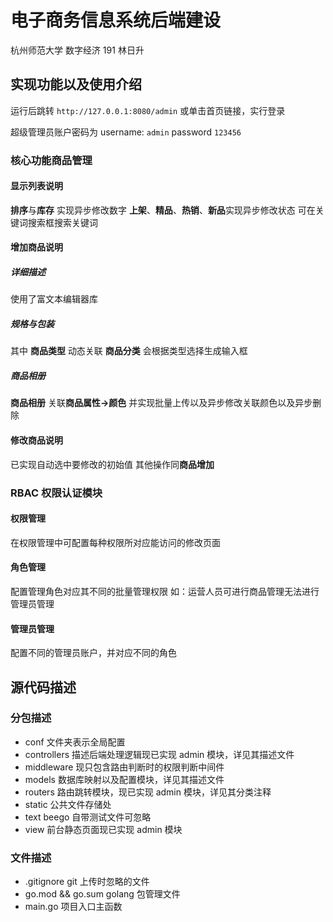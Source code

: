 # 电子商务信息系统后端建设

杭州师范大学 数字经济 191 林日升

## 实现功能以及使用介绍

运行后跳转 `http://127.0.0.1:8080/admin` 或单击首页链接，实行登录

超级管理员账户密码为
username: `admin`
password `123456`

### 核心功能商品管理

#### 显示列表说明

**排序**与**库存** 实现异步修改数字
**上架**、**精品**、**热销**、**新品**实现异步修改状态
可在关键词搜索框搜索关键词

#### 增加商品说明

##### 详细描述

使用了富文本编辑器库

##### 规格与包装

其中 **商品类型** 动态关联 **商品分类**
会根据类型选择生成输入框

##### 商品相册

**商品相册** 关联**商品属性->颜色**
并实现批量上传以及异步修改关联颜色以及异步删除

#### 修改商品说明

已实现自动选中要修改的初始值
其他操作同**商品增加**

### RBAC 权限认证模块

#### 权限管理

在权限管理中可配置每种权限所对应能访问的修改页面

#### 角色管理

配置管理角色对应其不同的批量管理权限
如：运营人员可进行商品管理无法进行管理员管理

#### 管理员管理

配置不同的管理员账户，并对应不同的角色

## 源代码描述

### 分包描述

- conf 文件夹表示全局配置
- controllers 描述后端处理逻辑现已实现 admin 模块，详见其描述文件
- middleware 现只包含路由判断时的权限判断中间件
- models 数据库映射以及配置模块，详见其描述文件
- routers 路由跳转模块，现已实现 admin 模块，详见其分类注释
- static 公共文件存储处
- text beego 自带测试文件可忽略
- view 前台静态页面现已实现 admin 模块

### 文件描述

- .gitignore git 上传时忽略的文件
- go.mod && go.sum golang 包管理文件
- main.go 项目入口主函数
